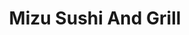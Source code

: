 ---
layout: place
title: Mizu Sushi And Grill
permalink: /ohio/zanesville/mizu-sushi-and-grill.html
stateAbbr: OH
stateName: Ohio
cityName: Zanesville
seo:
  type: restaurant
  links: http://mizuzanesville.com/
place_id: ChIJIz2nZpntN4gR6-4PsQO1k3I
photos:
  - name: >-
      places/ChIJIz2nZpntN4gR6-4PsQO1k3I/photos/AeeoHcJn60bDo67eGj2Qdytk4x6yZDpnHX8YmHFmNjqR6TCJJS_DTjLN77XZHM0M_BRAZRbeeVmVwQfXZ0JIgVOEdVQ9iXRWxTTPqN5VkCR3hpo7QncXOg6K8hSvjlFrYvy4eqXARK_VjqTe7DMqtzKBVu075O4f2d7qayfi-erUfELJVKouQclPlrUDmXaUvfu2y4T0ufSbJW41jSbdbnYjfYfj5SnBD33QhLMG9GaCkoaUPqpHV1dyf0l1pV_e3EIer8dgiwd1iJVUCnbGtx_G9MmAnVwvKcert586ytG9vyUHWg
    widthPx: 3024
    heightPx: 4032
    authorAttributions:
      - displayName: Mizu Sushi And Grill
        uri: https://maps.google.com/maps/contrib/107417570489697722157
        photoUri: >-
          https://lh3.googleusercontent.com/a-/ALV-UjWA9vRv1aKVa4ZWiMGikul1VmCtOr5qIwY4lYJ77RFf92ZZed5u=s100-p-k-no-mo
    flagContentUri: >-
      https://www.google.com/local/imagery/report/?cb_client=maps_api_places.places_api&image_key=!1e10!2sAF1QipMOSoJFT7uWAZhvXVv0E0lmnjfzlmdD11-68inF&hl=en-US
    googleMapsUri: >-
      https://www.google.com/maps/place//data=!3m4!1e2!3m2!1sAF1QipMOSoJFT7uWAZhvXVv0E0lmnjfzlmdD11-68inF!2e10!4m2!3m1!1s0x8837ed9966a73d23:0x7293b503b10feeeb
  - name: >-
      places/ChIJIz2nZpntN4gR6-4PsQO1k3I/photos/AeeoHcJ5RCSeWlo8k2Ej6qYKE5FWI8Gm79VYBfGxikn72ophy7GZzLjw_ww7QMR64x9ldnM602ffPgRZVOQU2toJ9faKJkJ-dOQi0wxlig3KqP8IHHohxn6HyfPxXRzUADfEIPMcDHNzsZZysHdq9RWin0VulRYkrAgjDsbSDw73X7MC4ul-oLLRtukKXIQgxSmbDnIPUi__iZJPyt0a3HAV_X2a2F1rm6MgIlZnTaZwHrV7B0grkpEO5gVddqbYgMcqiIV590ZY9iEVG2z29F8_YmeU4ExRrAY9YIaFdzaBvj8EWg
    widthPx: 779
    heightPx: 779
    authorAttributions:
      - displayName: Mizu Sushi And Grill
        uri: https://maps.google.com/maps/contrib/107417570489697722157
        photoUri: >-
          https://lh3.googleusercontent.com/a-/ALV-UjWA9vRv1aKVa4ZWiMGikul1VmCtOr5qIwY4lYJ77RFf92ZZed5u=s100-p-k-no-mo
    flagContentUri: >-
      https://www.google.com/local/imagery/report/?cb_client=maps_api_places.places_api&image_key=!1e10!2sAF1QipOlb0pj5ZgFHBnBCfw7oV_9jVNsiKmPBcIznNCF&hl=en-US
    googleMapsUri: >-
      https://www.google.com/maps/place//data=!3m4!1e2!3m2!1sAF1QipOlb0pj5ZgFHBnBCfw7oV_9jVNsiKmPBcIznNCF!2e10!4m2!3m1!1s0x8837ed9966a73d23:0x7293b503b10feeeb
  - name: >-
      places/ChIJIz2nZpntN4gR6-4PsQO1k3I/photos/AeeoHcK0vpt264FbLckR_N6Ipw_KGEXWrZq2pH7c5XBpeeQIe3xR8cwIKEVJqwxB4YMs_NPCepICYRojDAdTku11Rni0sCv5NHqTPKX2dmEGgrRUU64NCAFegNmSOf3QHaStEkNOMady9CLz0tW3zkhbfHwR1LFy_aXpxUaVqcQLMSqqqLZSSzygSOYm2PFA8D9po36LzyCbV_BOsVZFfK6aUC8R_vf5alQyRfwo1jaKjc9OwQcGJ44uOvVC1F60AEEltAqznCzM5QWWm6nQsiZlaTgFB5MSixDwPNKStoKihL5MLQ
    widthPx: 628
    heightPx: 354
    authorAttributions:
      - displayName: Mizu Sushi And Grill
        uri: https://maps.google.com/maps/contrib/107417570489697722157
        photoUri: >-
          https://lh3.googleusercontent.com/a-/ALV-UjWA9vRv1aKVa4ZWiMGikul1VmCtOr5qIwY4lYJ77RFf92ZZed5u=s100-p-k-no-mo
    flagContentUri: >-
      https://www.google.com/local/imagery/report/?cb_client=maps_api_places.places_api&image_key=!1e10!2sAF1QipNeKCW0AWNUrufFLw_JL3nQThqcvP5hKEN7aN4z&hl=en-US
    googleMapsUri: >-
      https://www.google.com/maps/place//data=!3m4!1e2!3m2!1sAF1QipNeKCW0AWNUrufFLw_JL3nQThqcvP5hKEN7aN4z!2e10!4m2!3m1!1s0x8837ed9966a73d23:0x7293b503b10feeeb
  - name: >-
      places/ChIJIz2nZpntN4gR6-4PsQO1k3I/photos/AeeoHcKMfdj0U_3ct7EJgoLKP3Sp5Dya4jOWdq0Kbts-pfWbyPjV98tx38uCau6CkcUIikST-PIMK40ojf_YzwoH-lxwHM9XFae51jxnt75qQP0KREkhD3n__YE4grQzXkIRKuJbMQdE1iOZW9OPdG97xo_RWrxgL4MdIL-6SaQLA41YSXrGH9rJNHg9u6ZNBORFrA4fAhLj0l_xGpI7kFvECoWpZsJ6PvY4EHNWsgjwaVAYKjY2xvLsfywBdBpvTFpZst7ifAyMeO0_ijwfzBNhnKx8jFoiucNhDq5EtYxOja7dPGC7-JOrj7w1FnQnmbHkXV7JdNwCSqS-ywZYjMVMSDUz5NwtI7cka35XWicpYOTsTQTLBNcJSNQ5SArM2w2z142QJrSv-5GxXigPLA9kI26LQJQ_fkQ49ZWPsv_bg643EU4
    widthPx: 4032
    heightPx: 3024
    authorAttributions:
      - displayName: James
        uri: https://maps.google.com/maps/contrib/102022944192364606090
        photoUri: >-
          https://lh3.googleusercontent.com/a-/ALV-UjWnH_4mPgf2pNaggKkoXEoHi7-QSyjNC6f1pb4XhtkS51i9-gMl7A=s100-p-k-no-mo
    flagContentUri: >-
      https://www.google.com/local/imagery/report/?cb_client=maps_api_places.places_api&image_key=!1e10!2sCIHM0ogKEICAgIC-1aC0rAE&hl=en-US
    googleMapsUri: >-
      https://www.google.com/maps/place//data=!3m4!1e2!3m2!1sCIHM0ogKEICAgIC-1aC0rAE!2e10!4m2!3m1!1s0x8837ed9966a73d23:0x7293b503b10feeeb
  - name: >-
      places/ChIJIz2nZpntN4gR6-4PsQO1k3I/photos/AeeoHcIJvWgtGZJpUe7FlR-uy-s3gSDhBpsgIKrQu979LB5Gdn1Ru2MWB6l6-iS8ntPPlGZoDbqOjl7Tfl7TBWNcyn2uY3YDb4A-1QbJ2d-8LDXi2VPO2PsKhPhTKid9NE3g-V-HKmUc--Ipxe0Fv5t_lBwfTCXbzxPPpdfRyBvhZAaP5gXaLAQgycyfJaqzH_wdIJ0s9xlQ9JsXWirYrTrc72WlaROz98SDlpVhGhmp1hbmrnrQQ15z2BT4r9FX9hi5RPI5Sg76feh4AS2tKswNpj1ZKd3RSAK0KYmEYnWonFZSZxJUNjPzTE36kShrll7SQoAhrzDARFIQQGCGEcGNGv7cPMgpI9jRANMAP5MWTDY5lQ2Po1JCWSz9C6xXf3KTcLSWKFFdJfUibQ61_xpX_kyEFwSWv6xcK-MkulKvNKC-FBM
    widthPx: 3024
    heightPx: 4032
    authorAttributions:
      - displayName: Faithful Pqnda
        uri: https://maps.google.com/maps/contrib/115687415325384349641
        photoUri: >-
          https://lh3.googleusercontent.com/a-/ALV-UjUEgoxta5hvb8xbW696CZgOvxDW121QUHeB0bsP3TM7U7mDEO9F=s100-p-k-no-mo
    flagContentUri: >-
      https://www.google.com/local/imagery/report/?cb_client=maps_api_places.places_api&image_key=!1e10!2sCIHM0ogKEICAgMDg4OvavAE&hl=en-US
    googleMapsUri: >-
      https://www.google.com/maps/place//data=!3m4!1e2!3m2!1sCIHM0ogKEICAgMDg4OvavAE!2e10!4m2!3m1!1s0x8837ed9966a73d23:0x7293b503b10feeeb
  - name: >-
      places/ChIJIz2nZpntN4gR6-4PsQO1k3I/photos/AeeoHcJTvLYlo2pkpJykpqWlmwuwY0BS_AhrZa9REZq1hPDIeg7IQRzkUotQpSBXk8jwPYDolJPBsNUV_12QnfNSiNKiBQk4NrgzwZjt8EVfPyvlqY__DpQ3ln31NQxcYgztxxsbGdW8N_SqaOfMCqdxyCb14BsrTCI_nNFV5M6iyl6YCPfBCL59KVRrLlzzTwX7EE-3ho_lvdHONFigbmMmCgv8jPAaUCWJ6v0Pq4RM1qmIimXDUTjbGYTT1TLKl6wdID4rObn2ruvRrkEB5d3dDlJ7l_VxcFikpzi7qFqV2H5SUr5l0YvlepvV8kqLIMfYSacXUJhGRP9c9hughpz3QA-GJ4LPOL6aVRQZlyPAKvnGjSVuxdSX_MW5b3oKdz6wSgeZA2VJhviM816wz2TJknRHBCRPoRjglFadWVuIzWsFZGw6
    widthPx: 3024
    heightPx: 4032
    authorAttributions:
      - displayName: James
        uri: https://maps.google.com/maps/contrib/102022944192364606090
        photoUri: >-
          https://lh3.googleusercontent.com/a-/ALV-UjWnH_4mPgf2pNaggKkoXEoHi7-QSyjNC6f1pb4XhtkS51i9-gMl7A=s100-p-k-no-mo
    flagContentUri: >-
      https://www.google.com/local/imagery/report/?cb_client=maps_api_places.places_api&image_key=!1e10!2sCIHM0ogKEICAgIC-8Yv0jwE&hl=en-US
    googleMapsUri: >-
      https://www.google.com/maps/place//data=!3m4!1e2!3m2!1sCIHM0ogKEICAgIC-8Yv0jwE!2e10!4m2!3m1!1s0x8837ed9966a73d23:0x7293b503b10feeeb
  - name: >-
      places/ChIJIz2nZpntN4gR6-4PsQO1k3I/photos/AeeoHcIfqvAazFFF3BK9ZnbvfHTLSFeWtbhyq6vo0opT2vY7tv09o5A6AKFJmcUlyXYIz_-XKZ-tDKjmtniR0wrOaQihW8TPOr5fpTcyjhvA6Zkr4CUBIMhwfyEPciQNJBFCngDVTVRp1uq99iG9OknCoDmarD2MICAxOSKb1q8j00Nx8dGkzAJtBrUJSA23mS54-1gnxhiKEvqLpC_-XgVhXxAN8fTAVqkiHAPbbX1HyGptIUL8aRqo8hPdF2WMCD1Y-z1qkefrelc2Hjzg3SXV2TP1PKf7876FbsJM82NRrs6-7f2Y3FUPBkJBRHDl_7hpPke2b2RA5Bmh_sJIqI856XXIxpoPcU3gUcrmI177Fn_iVQiz3XPjXJR7b18-GaWZmndeeVRlxhdUTc57iq5Oc2CXaAFNthkr95Pl36tPuQyxfA
    widthPx: 988
    heightPx: 1920
    authorAttributions:
      - displayName: RD Wise
        uri: https://maps.google.com/maps/contrib/101667043407111485356
        photoUri: >-
          https://lh3.googleusercontent.com/a-/ALV-UjUWHKbwI-vZA0Pbz-qjxugXpyYPMFYQIaG9ciSXAX8LA3Pyl_KU_Q=s100-p-k-no-mo
    flagContentUri: >-
      https://www.google.com/local/imagery/report/?cb_client=maps_api_places.places_api&image_key=!1e10!2sCIHM0ogKEICAgID9vr-KeA&hl=en-US
    googleMapsUri: >-
      https://www.google.com/maps/place//data=!3m4!1e2!3m2!1sCIHM0ogKEICAgID9vr-KeA!2e10!4m2!3m1!1s0x8837ed9966a73d23:0x7293b503b10feeeb
  - name: >-
      places/ChIJIz2nZpntN4gR6-4PsQO1k3I/photos/AeeoHcIdKiCPz7voDuBIuXWm1ZIZ_SA9a_VARuGE97mmVECVBBVpPkSRrZTm0R6LsgKjhTkhti0DtIR2aqeeA_OKe0LeLjB3rb_PZpknAyfP3XtJdh27vQ0CFkW2KiTqi9exoBLM7OWOt4sylPm6UbMGfwv0gWwi9QEh_4OVtSYw-jiTTSwxhABOpXLwcdpdEKymSMEUtZ389L2C2bBq56lB3AS00RSGPWlyCTkn-gn-7SylqHM1Ro8a-kyAzTLNHW8wDRE9UAgVGzqrhWMfuVHvStsj1rF2equ3pOosFy5qN_3LDuSqqtZ_HuwiuPDR-zXkV1gW7X_ZRXG5gZQ68tKLFFMV9GUvDGXzyA895GqqVe4ItheD43QCfe-bYg4wpLr0U5cXHzsTertZqnIalwu50F6CXpl7IuSth-LWGuIiam7NU3fd
    widthPx: 3000
    heightPx: 4000
    authorAttributions:
      - displayName: Timm Maynard
        uri: https://maps.google.com/maps/contrib/104278354668958459998
        photoUri: >-
          https://lh3.googleusercontent.com/a-/ALV-UjUwZ_eMpVvDjl4JKZDJH6h0nTbT9FMn4wxnH2SxvhlQLKbJsGxe=s100-p-k-no-mo
    flagContentUri: >-
      https://www.google.com/local/imagery/report/?cb_client=maps_api_places.places_api&image_key=!1e10!2sCIHM0ogKEICAgIDjpt2-hAE&hl=en-US
    googleMapsUri: >-
      https://www.google.com/maps/place//data=!3m4!1e2!3m2!1sCIHM0ogKEICAgIDjpt2-hAE!2e10!4m2!3m1!1s0x8837ed9966a73d23:0x7293b503b10feeeb
  - name: >-
      places/ChIJIz2nZpntN4gR6-4PsQO1k3I/photos/AeeoHcJnhJJmBaF3dm6DYBCdkla-Rpq_ApvGb2mQLE3uG7JSiw7csHhhwI0BWcQqU9IGZiMIpx7H-IdBiOBjXQ2XCsTh3rCCVbf7FG1LSZrcdBj165vjCKn_qB9GSTyYt1EVPSmcE3k5YMZzpe1OoY1WUPnVLC44k9bNgRjC3r5WK_QTbUu-jD0UgRy32UCaCgpgslI9hb_BFAYVw_Xyei8lQLGMP5aRsJdMuD8CSdY7c0kUKZohyBfbtTQr1jOj1q6l8l4-UWZRT3KvJojeR8niRsNjAwoK6uJTlkDpZElyiJibgolqKCCEg9R2cWNiuAw2kyaGvpdwTH5CxED9mR43rD_n0zxBpRru7IyUhQ5JpEYWKJZAnL2g9r-e1VXf5lEaEXmdJit-yEY92OdbpNCbrJbIPUvEZXTsoaE_Yjvk-xw4KrTf
    widthPx: 3024
    heightPx: 4032
    authorAttributions:
      - displayName: Llyallowyn
        uri: https://maps.google.com/maps/contrib/102317146611456953959
        photoUri: >-
          https://lh3.googleusercontent.com/a-/ALV-UjWRegphdcKBcVPEy4Z7oebTLoaT1K3Hm1SMdbrcwVgSfa5SR80=s100-p-k-no-mo
    flagContentUri: >-
      https://www.google.com/local/imagery/report/?cb_client=maps_api_places.places_api&image_key=!1e10!2sCIHM0ogKEICAgMCA8tumzwE&hl=en-US
    googleMapsUri: >-
      https://www.google.com/maps/place//data=!3m4!1e2!3m2!1sCIHM0ogKEICAgMCA8tumzwE!2e10!4m2!3m1!1s0x8837ed9966a73d23:0x7293b503b10feeeb
  - name: >-
      places/ChIJIz2nZpntN4gR6-4PsQO1k3I/photos/AeeoHcL1TqolHX-XMpJlQdFKUaPwRtND-9oBxyEdcIjQTuCYniRmRM32pMeEQFVe_ywXvokSL0TlXrmrcQtcMMNBOZowyeFahqG1sNv2cYj2CjxdPcoVWUBgGK1QBzc241LoY2o7B6B8mZtFedS0FyZoMHUDs_s9Si8kI2XbCXome0bhlufFBdju42xTrSG1Sb7g1Jk1Ox7k5KxWl4ovRXbI2onwfOv-h7nEmOu6PNUA-6FEeEVAKVNME8JOpqAylcTvjO-j4sR4PAWMYoLdU-Z6GMrm6c0nCQFsPnlOGpQAbedaG0y5u3JGhacmt2t43npVPPOW-2zPpcfNsMZPAuVCp53d00PoIkzDIhz1uACtkhlsZIedM_zGf6pJOGl6QeSQ59PKdJdqUigMBXQuhyoAMgCq3gQ_okRZO0dLDDkaDB82zA
    widthPx: 3024
    heightPx: 4032
    authorAttributions:
      - displayName: Francesca
        uri: https://maps.google.com/maps/contrib/113088412765511212471
        photoUri: >-
          https://lh3.googleusercontent.com/a-/ALV-UjU-SD1jDc_Wn4MvmL86K2KE2Y2Ka2jeujTFEohZxxrLJyyDZHBnUw=s100-p-k-no-mo
    flagContentUri: >-
      https://www.google.com/local/imagery/report/?cb_client=maps_api_places.places_api&image_key=!1e10!2sCIHM0ogKEICAgIChgMSUWQ&hl=en-US
    googleMapsUri: >-
      https://www.google.com/maps/place//data=!3m4!1e2!3m2!1sCIHM0ogKEICAgIChgMSUWQ!2e10!4m2!3m1!1s0x8837ed9966a73d23:0x7293b503b10feeeb
address: 3517 Maple Ave, Zanesville, OH 43701, USA
street: 3517 Maple Ave
city: Zanesville
state: OH
zip: '43701'
country: USA
neighborhood: null
latitude: '39.986534'
longitude: '-82.024001'
accessibility_options:
  wheelchairAccessibleParking: true
  wheelchairAccessibleEntrance: true
  wheelchairAccessibleRestroom: true
  wheelchairAccessibleSeating: true
business_status: OPERATIONAL
name: Mizu Sushi And Grill
google_maps_links:
  directionsUri: >-
    https://www.google.com/maps/dir//''/data=!4m7!4m6!1m1!4e2!1m2!1m1!1s0x8837ed9966a73d23:0x7293b503b10feeeb!3e0
  placeUri: https://maps.google.com/?cid=8256141569360391915
  writeAReviewUri: >-
    https://www.google.com/maps/place//data=!4m3!3m2!1s0x8837ed9966a73d23:0x7293b503b10feeeb!12e1
  reviewsUri: >-
    https://www.google.com/maps/place//data=!4m4!3m3!1s0x8837ed9966a73d23:0x7293b503b10feeeb!9m1!1b1
  photosUri: >-
    https://www.google.com/maps/place//data=!4m3!3m2!1s0x8837ed9966a73d23:0x7293b503b10feeeb!10e5
primary_type: Sushi Restaurant
opening_hours:
  regular: null
  current: null
secondary_opening_hours:
  regular:
    weekdayDescriptions: null
    type: null
  current:
    weekdayDescriptions: null
    type: null
phone: (740) 588-1988
price_level: PRICE_LEVEL_MODERATE
price_range: $10 &ndash; $20
rating: '4.6'
rating_count: 0
website: http://mizuzanesville.com/
description: >-
  Discover Mizu Sushi and Grill in Zanesville, Ohio$$$Nestled in Zanesville,
  Ohio, Mizu Sushi and Grill stands out as a welcoming spot for those seeking
  authentic Japanese flavors in a casual setting. This sushi restaurant offers
  an impressive selection of fresh rolls, sashimi, and hibachi dishes, perfect
  for a satisfying lunch or dinner outing. Diners can enjoy a variety of options
  that highlight creative presentations and quality ingredients, making it a
  go-to choice for exploring Japanese cuisine close to home. The atmosphere
  combines comfort with accessibility features like wheelchair-friendly
  entrances and parking, enhancing the overall experience. Whether you're
  looking for top-rated sushi options nearby or a relaxed place to try new
  flavors, this spot delivers a memorable meal without the fuss.
generative_summary: >-
  Discover Mizu Sushi and Grill in Zanesville, Ohio$$$Nestled in Zanesville,
  Ohio, Mizu Sushi and Grill stands out as a welcoming spot for those seeking
  authentic Japanese flavors in a casual setting. This sushi restaurant offers
  an impressive selection of fresh rolls, sashimi, and hibachi dishes, perfect
  for a satisfying lunch or dinner outing. Diners can enjoy a variety of options
  that highlight creative presentations and quality ingredients, making it a
  go-to choice for exploring Japanese cuisine close to home. The atmosphere
  combines comfort with accessibility features like wheelchair-friendly
  entrances and parking, enhancing the overall experience. Whether you're
  looking for top-rated sushi options nearby or a relaxed place to try new
  flavors, this spot delivers a memorable meal without the fuss.
generative_disclosure: Summarized by AI using the Grok-3-Mini model.
reviews:
  - name: >-
      places/ChIJIz2nZpntN4gR6-4PsQO1k3I/reviews/ChZDSUhNMG9nS0VJQ0FnTUNBOHR1bUR3EAE
    relativePublishTimeDescription: 2 months ago
    rating: 5
    text:
      text: >-
        This place is nice! Im so glad Zanesvikle has a good place to pick up
        sushi and other popular Asian cuisine. It was good!
      languageCode: en
    originalText:
      text: >-
        This place is nice! Im so glad Zanesvikle has a good place to pick up
        sushi and other popular Asian cuisine. It was good!
      languageCode: en
    authorAttribution:
      displayName: Llyallowyn
      uri: https://www.google.com/maps/contrib/102317146611456953959/reviews
      photoUri: >-
        https://lh3.googleusercontent.com/a-/ALV-UjWRegphdcKBcVPEy4Z7oebTLoaT1K3Hm1SMdbrcwVgSfa5SR80=s128-c0x00000000-cc-rp-mo-ba5
    publishTime: '2025-01-30T18:35:11.022996Z'
    flagContentUri: >-
      https://www.google.com/local/review/rap/report?postId=ChZDSUhNMG9nS0VJQ0FnTUNBOHR1bUR3EAE&d=17924085&t=1
    googleMapsUri: >-
      https://www.google.com/maps/reviews/data=!4m6!14m5!1m4!2m3!1sChZDSUhNMG9nS0VJQ0FnTUNBOHR1bUR3EAE!2m1!1s0x8837ed9966a73d23:0x7293b503b10feeeb
  - name: >-
      places/ChIJIz2nZpntN4gR6-4PsQO1k3I/reviews/ChdDSUhNMG9nS0VJQ0FnSUNmM19QRTRRRRAB
    relativePublishTimeDescription: 3 months ago
    rating: 5
    text:
      text: >-
        We visited Mizu for our first time and I cannot say enough! The staff
        were so incredibly kind, helpful, and just simply brought some great
        energy to the table. They helped to answer all questions and did so with
        a smile. Everything we ordered, which was a wide variety of items
        (primarily sushi), was served on a beautiful spread. The fine detail
        that went into the presentation was phenomenal. The sushi was fresh and
        so delicious! I highly recommend paying a visit, we will be back!
      languageCode: en
    originalText:
      text: >-
        We visited Mizu for our first time and I cannot say enough! The staff
        were so incredibly kind, helpful, and just simply brought some great
        energy to the table. They helped to answer all questions and did so with
        a smile. Everything we ordered, which was a wide variety of items
        (primarily sushi), was served on a beautiful spread. The fine detail
        that went into the presentation was phenomenal. The sushi was fresh and
        so delicious! I highly recommend paying a visit, we will be back!
      languageCode: en
    authorAttribution:
      displayName: Maddi Webb
      uri: https://www.google.com/maps/contrib/115295024203930184478/reviews
      photoUri: >-
        https://lh3.googleusercontent.com/a/ACg8ocJ2qaTT0iangm9loNmpnqUl4jDPNUlbHm1dZuLTKvOn00UOOQ=s128-c0x00000000-cc-rp-mo
    publishTime: '2025-01-03T02:22:24.078468Z'
    flagContentUri: >-
      https://www.google.com/local/review/rap/report?postId=ChdDSUhNMG9nS0VJQ0FnSUNmM19QRTRRRRAB&d=17924085&t=1
    googleMapsUri: >-
      https://www.google.com/maps/reviews/data=!4m6!14m5!1m4!2m3!1sChdDSUhNMG9nS0VJQ0FnSUNmM19QRTRRRRAB!2m1!1s0x8837ed9966a73d23:0x7293b503b10feeeb
  - name: >-
      places/ChIJIz2nZpntN4gR6-4PsQO1k3I/reviews/ChZDSUhNMG9nS0VJQ0FnSURqcHQyLWVBEAE
    relativePublishTimeDescription: 11 months ago
    rating: 5
    text:
      text: >-
        First time we had been here and it wasn't bad.  Not exactly what I was
        expecting but a nice change of options.  The sushi menu is outrageously
        big. If you are there try something new, step outside your comfort
        zone.  Take it with a grain of salt. This is not Nobu, but it is pretty
        darn good (the prices aren't Nobu either).
      languageCode: en
    originalText:
      text: >-
        First time we had been here and it wasn't bad.  Not exactly what I was
        expecting but a nice change of options.  The sushi menu is outrageously
        big. If you are there try something new, step outside your comfort
        zone.  Take it with a grain of salt. This is not Nobu, but it is pretty
        darn good (the prices aren't Nobu either).
      languageCode: en
    authorAttribution:
      displayName: Timm Maynard
      uri: https://www.google.com/maps/contrib/104278354668958459998/reviews
      photoUri: >-
        https://lh3.googleusercontent.com/a-/ALV-UjUwZ_eMpVvDjl4JKZDJH6h0nTbT9FMn4wxnH2SxvhlQLKbJsGxe=s128-c0x00000000-cc-rp-mo-ba5
    publishTime: '2024-05-02T15:57:40.915975Z'
    flagContentUri: >-
      https://www.google.com/local/review/rap/report?postId=ChZDSUhNMG9nS0VJQ0FnSURqcHQyLWVBEAE&d=17924085&t=1
    googleMapsUri: >-
      https://www.google.com/maps/reviews/data=!4m6!14m5!1m4!2m3!1sChZDSUhNMG9nS0VJQ0FnSURqcHQyLWVBEAE!2m1!1s0x8837ed9966a73d23:0x7293b503b10feeeb
  - name: >-
      places/ChIJIz2nZpntN4gR6-4PsQO1k3I/reviews/ChZDSUhNMG9nS0VJQ0FnTUNJMzgtUk1REAE
    relativePublishTimeDescription: a week ago
    rating: 1
    text:
      text: >-
        This was the worst sushi I've ever had. The dragon roll was a sliver of
        fish and mainly cucumber. I ate the small amount of fish by itself and
        the eel was very fishy. They are using the cucumber to cover up the bad
        fish. When I brought it to the attention of the waiter/manager he only
        took 20 percent off. He seemed annoyed that I even brought it to his
        attention. He asked if I wanted a box for the rest I said no. He said it
        is a low price so there isn't much fishi. It was 13 dollars a roll. I am
        visiting from California and a dragon roll is 13 dollars in CA with
        better quality and quantity of fish. So it isn't that low of a price.
      languageCode: en
    originalText:
      text: >-
        This was the worst sushi I've ever had. The dragon roll was a sliver of
        fish and mainly cucumber. I ate the small amount of fish by itself and
        the eel was very fishy. They are using the cucumber to cover up the bad
        fish. When I brought it to the attention of the waiter/manager he only
        took 20 percent off. He seemed annoyed that I even brought it to his
        attention. He asked if I wanted a box for the rest I said no. He said it
        is a low price so there isn't much fishi. It was 13 dollars a roll. I am
        visiting from California and a dragon roll is 13 dollars in CA with
        better quality and quantity of fish. So it isn't that low of a price.
      languageCode: en
    authorAttribution:
      displayName: Shannon Willams
      uri: https://www.google.com/maps/contrib/109274079740649152923/reviews
      photoUri: >-
        https://lh3.googleusercontent.com/a-/ALV-UjUc0fSxZ-fnqF9ZTmh2HBRSzm44ci8q68CuNykTj8zHzV_osWG_=s128-c0x00000000-cc-rp-mo-ba2
    publishTime: '2025-04-05T21:23:20.902644Z'
    flagContentUri: >-
      https://www.google.com/local/review/rap/report?postId=ChZDSUhNMG9nS0VJQ0FnTUNJMzgtUk1REAE&d=17924085&t=1
    googleMapsUri: >-
      https://www.google.com/maps/reviews/data=!4m6!14m5!1m4!2m3!1sChZDSUhNMG9nS0VJQ0FnTUNJMzgtUk1REAE!2m1!1s0x8837ed9966a73d23:0x7293b503b10feeeb
  - name: >-
      places/ChIJIz2nZpntN4gR6-4PsQO1k3I/reviews/ChdDSUhNMG9nS0VJQ0FnSUMzbDZ6V2h3RRAB
    relativePublishTimeDescription: 5 months ago
    rating: 5
    text:
      text: >-
        I’ve been here more three times! It’s 10/10 for  zanesville. Everytime
        the food is super good.
      languageCode: en
    originalText:
      text: >-
        I’ve been here more three times! It’s 10/10 for  zanesville. Everytime
        the food is super good.
      languageCode: en
    authorAttribution:
      displayName: Jillian Brooks
      uri: https://www.google.com/maps/contrib/101236105370005984975/reviews
      photoUri: >-
        https://lh3.googleusercontent.com/a/ACg8ocKHihoGqtInWkCqq4i9nvUo2qM4BQC541kmzjmc6Q5rtITcWg=s128-c0x00000000-cc-rp-mo-ba2
    publishTime: '2024-11-10T02:08:04.019762Z'
    flagContentUri: >-
      https://www.google.com/local/review/rap/report?postId=ChdDSUhNMG9nS0VJQ0FnSUMzbDZ6V2h3RRAB&d=17924085&t=1
    googleMapsUri: >-
      https://www.google.com/maps/reviews/data=!4m6!14m5!1m4!2m3!1sChdDSUhNMG9nS0VJQ0FnSUMzbDZ6V2h3RRAB!2m1!1s0x8837ed9966a73d23:0x7293b503b10feeeb
review_summary: >-
  What Customers Love About This Local Sushi Spot$$$Visitors often rave about
  the fresh and diverse sushi selections that make this restaurant a standout in
  the area, with many appreciating the creative variety and flavorful dishes
  like coconut shrimp. The staff comes across as friendly and attentive, helping
  to create a welcoming vibe that keeps people coming back for more. While most
  feedback highlights the clean environment and solid portions at reasonable
  prices, a few notes suggest that expectations around fish quality can vary, so
  it's worth trying popular rolls first. Overall, it's a great pick for anyone
  searching for reliable sushi places near me, offering a mix of hits that
  satisfy groups or families looking for a casual dine-in experience. If you're
  in the mood for something tasty and approachable, this spot generally delivers
  a positive meal that lives up to its reputation.
review_disclosure: Summarized by AI using the Grok-3-Mini model.
parking_options:
  freeParkingLot: true
  paidStreetParking: false
  valetParking: false
payment_options:
  acceptsCreditCards: true
  acceptsDebitCards: true
  acceptsCashOnly: false
  acceptsNfc: true
allow_dogs: null
curbside_pickup: false
delivery: true
dine_in: true
good_for_children: true
good_for_groups: true
good_for_sports: false
live_music: false
menu_for_children: true
outdoor_seating: false
reservable: true
restroom: true
serves_beer: true
serves_breakfast: false
serves_brunch: null
serves_cocktails: true
serves_coffee: null
serves_dinner: true
serves_dessert: true
serves_lunch: true
serves_vegetarian_food: true
serves_wine: true
takeout: true
update_category: pro
places_description: null

---